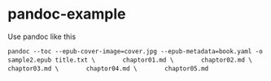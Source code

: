 pandoc-example
==============

Use pandoc like this

`pandoc --toc --epub-cover-image=cover.jpg --epub-metadata=book.yaml -o sample2.epub title.txt \`
`		chaptor01.md \`
`		chaptor02.md \`
`		chaptor03.md \`
`		chaptor04.md \`
`		chaptor05.md`